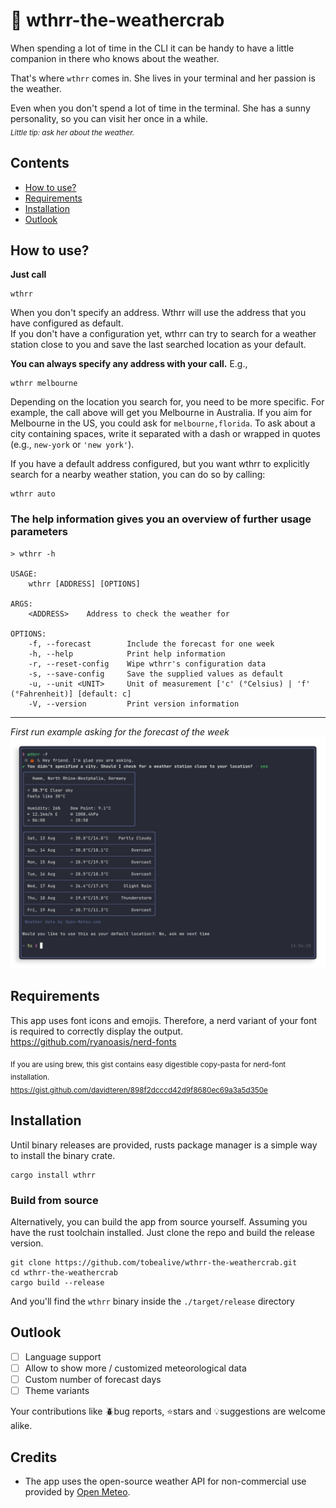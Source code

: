 # 🦀 wthrr-the-weathercrab

When spending a lot of time in the CLI it can be handy to have a little companion in there who knows about the weather.

That's where `wthrr` comes in. She lives in your terminal and her passion is the weather.

Even when you don't spend a lot of time in the terminal. She has a sunny personality, so you can visit her once in a while.<br>
<sub>_Little tip: ask her about the weather._</sub>

## Contents

-  <a href="https://github.com/tobealive/wthrr-the-weathercrab#how-to-use">How to use?</a>
-  <a href="https://github.com/tobealive/wthrr-the-weathercrab#requirements">Requirements</a>
-  <a href="https://github.com/tobealive/wthrr-the-weathercrab#installation">Installation</a>
-  <a href="https://github.com/tobealive/wthrr-the-weathercrab#outlook">Outlook</a>

## How to use?

**Just call**

```
wthrr
```

When you don't specify an address. Wthrr will use the address that you have configured as default.<br>
If you don't have a configuration yet, wthrr can try to search for a weather station close to you and
save the last searched location as your default.

**You can always specify any address with your call.** E.g.,

```
wthrr melbourne
```

Depending on the location you search for, you need to be more specific.
For example, the call above will get you Melbourne in Australia. If you aim for Melbourne in the US, you could ask for `melbourne,florida`.
To ask about a city containing spaces, write it separated with a dash or wrapped in quotes (e.g., `new-york` or `'new york'`).

If you have a default address configured, but you want wthrr to explicitly search for a nearby weather station, you can do so by calling:

```
wthrr auto
```

### The help information gives you an overview of further usage parameters

```
> wthrr -h

USAGE:
    wthrr [ADDRESS] [OPTIONS]

ARGS:
    <ADDRESS>    Address to check the weather for

OPTIONS:
    -f, --forecast        Include the forecast for one week
    -h, --help            Print help information
    -r, --reset-config    Wipe wthrr's configuration data
    -s, --save-config     Save the supplied values as default
    -u, --unit <UNIT>     Unit of measurement ['c' (°Celsius) | 'f' (°Fahrenheit)] [default: c]
    -V, --version         Print version information
```

---

_First run example asking for the forecast of the week_
<img src="preview/first-run-example.png" />

## Requirements

This app uses font icons and emojis. Therefore, a nerd variant of your font is required to correctly display the output.
https://github.com/ryanoasis/nerd-fonts

<sub>If you are using brew, this gist contains easy digestible copy-pasta for nerd-font installation.<br>
https://gist.github.com/davidteren/898f2dcccd42d9f8680ec69a3a5d350e</sub>

## Installation

Until binary releases are provided, rusts package manager is a simple way to install the binary crate.

```
cargo install wthrr
```

### Build from source

Alternatively, you can build the app from source yourself.
Assuming you have the rust toolchain installed.
Just clone the repo and build the release version.

```
git clone https://github.com/tobealive/wthrr-the-weathercrab.git
cd wthrr-the-weathercrab
cargo build --release
```

And you'll find the `wthrr` binary inside the `./target/release` directory

## Outlook

-  [ ] Language support
-  [ ] Allow to show more / customized meteorological data
-  [ ] Custom number of forecast days
-  [ ] Theme variants

Your contributions like 🪲bug reports, ⭐️stars and 💡suggestions are welcome alike.

## Credits

- The app uses the open-source weather API for non-commercial use provided by <a href="https://open-meteo.com/en">Open Meteo</a>.
